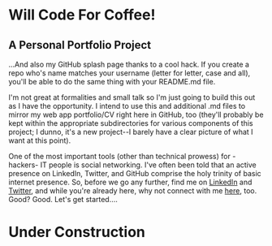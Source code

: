 # Will Code For Coffee!
## A Personal Portfolio Project

...And also my GitHub splash page thanks to a cool hack. If you create a repo who's name matches your username (letter for letter, case and all), you'll be able to do the same thing with your README.md file.

I'm not great at formalities and small talk so I'm just going to build this out as I have the opportunity. I intend to use this and additional .md files to mirror my web app portfolio/CV right here in GitHub, too (they'll probably be kept within the appropriate subdirectories for various components of this project; I dunno, it's a new project--I barely have a clear picture of what I want at this point).

One of the most important tools (other than technical prowess) for -hackers- IT people is social networking. I've often been told that an active presence on LinkedIn, Twitter, and GitHub comprise the holy trinity of basic internet presence. So, before we go any further, find me on [LinkedIn](https://www.linkedin.com/in/robby-emslie/) and [Twitter](https://twitter.com/codes_4_coffee/), and while you're already here, why not connect with me [here](https://github.com/will_code_for_coffee), too. Good? Good. Let's get started....

# Under Construction
